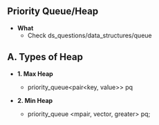 ## Priority Queue/Heap
- **What**
  - Check ds_questions/data_structures/queue
  
## A. Types of Heap
- **1. Max Heap**
  - priority_queue<pair<key, value>> pq

- **2. Min Heap**
  - priority_queue <mpair, vector<mpair>, greater<mpair>> pq;
